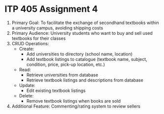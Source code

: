 # ITP 405 Assignment 4  
1. Primary Goal: To facilitate the exchange of secondhand textbooks within a university campus, avoiding shipping costs  
2. Primary Audience: University students who want to buy and sell used textbooks for their classes  
3. CRUD Operations:  
    - Create:  
        * Add universities to directory (school name, location)  
        * Add textbook listings to catalogue (textbook name, subject, condition, price, pick-up location, etc.)  
    - Read:  
        * Retrieve universities from database
        * Retrieve textbook listings and descriptions from database
    - Update:
        * Edit existing textbook listings  
    - Delete:
        * Remove textbook listings when books are sold  
4. Additional Feature: Commenting/rating system to review sellers  
